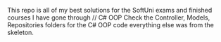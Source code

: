 This repo is all of my best solutions for the SoftUni exams and finished courses I have gone through
// C# OOP
Check the Controller, Models, Repositories folders for the C# OOP code everything else was from the skeleton.
